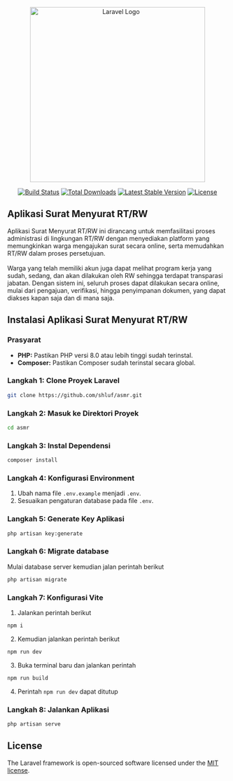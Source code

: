 <p align="center"><a href="https://laravel.com" target="_blank"><img src="https://raw.githubusercontent.com/laravel/art/master/logo-lockup/5%20SVG/2%20CMYK/1%20Full%20Color/laravel-logolockup-cmyk-red.svg" width="400" alt="Laravel Logo"></a></p>

<p align="center">
<a href="https://github.com/laravel/framework/actions"><img src="https://github.com/laravel/framework/workflows/tests/badge.svg" alt="Build Status"></a>
<a href="https://packagist.org/packages/laravel/framework"><img src="https://img.shields.io/packagist/dt/laravel/framework" alt="Total Downloads"></a>
<a href="https://packagist.org/packages/laravel/framework"><img src="https://img.shields.io/packagist/v/laravel/framework" alt="Latest Stable Version"></a>
<a href="https://packagist.org/packages/laravel/framework"><img src="https://img.shields.io/packagist/l/laravel/framework" alt="License"></a>
</p>

## Aplikasi Surat Menyurat RT/RW

Aplikasi Surat Menyurat RT/RW ini dirancang untuk memfasilitasi proses administrasi di lingkungan RT/RW dengan menyediakan platform yang memungkinkan warga mengajukan surat secara online, serta memudahkan RT/RW dalam proses persetujuan. <br><br>
Warga yang telah memiliki akun juga dapat melihat program kerja yang sudah, sedang, dan akan dilakukan oleh RW sehingga terdapat transparasi jabatan. Dengan sistem ini, seluruh proses dapat dilakukan secara online, mulai dari pengajuan, verifikasi, hingga penyimpanan dokumen, yang dapat diakses kapan saja dan di mana saja.


## Instalasi Aplikasi Surat Menyurat RT/RW

### Prasyarat
* **PHP:** Pastikan PHP versi 8.0 atau lebih tinggi sudah terinstal.
* **Composer:** Pastikan Composer sudah terinstal secara global.

### Langkah 1: Clone Proyek Laravel
```bash
git clone https://github.com/shluf/asmr.git
```

### Langkah 2: Masuk ke Direktori Proyek
```bash
cd asmr
```

### Langkah 3: Instal Dependensi
```bash
composer install
```

### Langkah 4: Konfigurasi Environment
1. Ubah nama file `.env.example` menjadi `.env`.
2. Sesuaikan pengaturan database pada file `.env`.

### Langkah 5: Generate Key Aplikasi
```bash
php artisan key:generate
```

### Langkah 6: Migrate database
Mulai database server kemudian jalan perintah berikut 
```bash
php artisan migrate
```

### Langkah 7: Konfigurasi Vite
1. Jalankan perintah berikut 
```bash
npm i 
```
2. Kemudian jalankan perintah berikut
```bash
npm run dev
```
3. Buka terminal baru dan jalankan perintah 
```bash
npm run build
```
4. Perintah `npm run dev` dapat ditutup

### Langkah 8: Jalankan Aplikasi
```bash
php artisan serve
```






## License

The Laravel framework is open-sourced software licensed under the [MIT license](https://opensource.org/licenses/MIT).